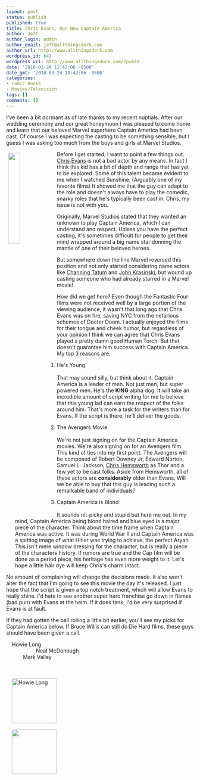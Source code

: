 ```yaml
---
layout: post
status: publish
published: true
title: Chris Evans, Our New Captain America
author: Jeff
author_login: admin
author_email: jeff@allthingsdork.com
author_url: http://www.allthingsdork.com
wordpress_id: 641
wordpress_url: http://www.allthingsdork.com/?p=641
date: '2010-03-24 12:42:06 -0500'
date_gmt: '2010-03-24 18:42:06 -0500'
categories:
- Comic Books
- Movies/Television
tags: []
comments: []
---
```

<p>I've been a bit dormant as of late thanks to my recent nuptials. After our wedding ceremony and our great honeymoon I was pleased to come home and learn that our beloved Marvel superhero Captain America had been cast. Of course I was expecting the casting to be something sensible, but I guess I was asking too much from the boys and girls at Marvel Studios.</p>
<p><img src="http://www.allthingsdork.com/images/ChrisEvans.jpg" style="height:25%; float:left; margin:5px 5px 5px 5px;">Before I get started, I want to point a few things out. <a href="http://www.imdb.com/name/nm0262635/">Chris Evans</a> is not a bad actor by any means. In fact I think this kid has a bit of depth and range that has yet to be explored. Some of this talent became evident to me when I watched Sunshine. (Arguably one of my favorite films) It showed me that the guy can adapt to the role and doesn't always have to play the comedic, snarky roles that he's typically been cast in. Chris, my issue is not with you.</p>
<p>Originally, Marvel Studios stated that they wanted an unknown to play Captain America, which I can understand and respect. Unless you have the perfect casting, it's sometimes difficult for people to get their mind wrapped around a big name star donning the mantle of one of their beloved heroes.</p>
<p>But somewhere down the line Marvel reversed this position and not only started considering name actors like <a href="http://www.imdb.com/name/nm1475594/">Channing Tatum</a> and <a href="http://www.imdb.com/name/nm1024677/">John Krasinski</a>, but wound up casting someone who had already starred in a Marvel movie! </p>
<p>How did we get here? Even though the Fantastic Four films were not received well by a large portion of the viewing audience, it wasn't that long ago that Chris Evans was on fire, saving NYC from the nefarious schemes of Doctor Doom. I actually enjoyed the films for their tongue and cheek humor, but regardless of your opinion I think we can agree that Chris Evans played a pretty damn good Human Torch. But that doesn't guarantee him success with Captain America. My top 3 reasons are:</p>
<ol>
<li> He's Young</li><br />
	That may sound silly, but think about it. Captain America is a leader of men. Not just men, but super powered men. He's the <strong>KING</strong> alpha dog. It will take an incredible amount of script writing for me to believe that this young lad can earn the respect of the folks around him. That's more a task for the writers than for Evans. If the script is there, he'll deliver the goods.</p>
<li>The Avengers Movie</li><br />
	We're not just signing on for the Captain America movies. We're also signing on for an Avengers film. This kind of ties into my first point. The Avengers will be composed of Robert Downey Jr, Edward Norton, Samuel L. Jackson, <a href="http://www.imdb.com/name/nm1165110/">Chris Hemsworth</a> as Thor and a few yet to be cast folks. Aside from Hemsworth, all of these actors are <strong>considerably</strong> older than Evans. Will we be able to buy that this guy is leading such a remarkable band of individuals?</p>
<li>Captain America is Blond</li><br />
	It sounds nit-picky and stupid but here me out. In my mind, Captain America being blond haired and blue eyed is a major piece of the character. Think about the time frame when Captain America was active. It was during World War II and Captain America was a spitting image of what Hitler was trying to achieve, the perfect Aryan. This isn't mere window dressing for the character, but is really a piece of the characters history. If rumors are true and the Cap film will be done as a period piece, his heritage has even more weight to it. Let's hope a little hair dye will keep Chris's charm intact.<br />
</ol></p>
<p>No amount of complaining will change the decisions made. It also won't alter the fact that I'm going to see this movie the day it's released. I just hope that the script is given a top notch treatment, which will allow Evans to really shine. I'd hate to see another super hero franchise go down in flames (bad pun) with Evans at the helm. If it does tank, I'd be very surprised if Evans is at fault.</p>
<p>If they had gotten the ball rolling a little bit earlier, you'll see my picks for Captain America below. If Bruce Willis can still do Die Hard films, these guys should have been given a call.</p>
<p><nobr style="padding-left: 15px;">Howie Long</nobr><br />
<nobr style="padding-left: 80px;">Neal McDonough</nobr><br />
<nobr style="padding-left: 45px;">Mark Valley</nobr><br />
<br/><br />
<a href="http://ww.allthingsdork.com/images/howie.jpg"><img src="http://www.allthingsdork.com/images/howie.jpg" style="height:120px; border:2px; margin:15px 15px 2px 15px;" alt="Howie Long"></a><br />
<a href="http://www.allthingsdork.com/images/neal.jpg"><img src="http://www.allthingsdork.com/images/neal.jpg" style="height:120px; border:2px; margin:15px 15px 2px 15px;"></a><br />
<a href="http://www.allthingsdork.com/images/markvalley.jpg"<img src="http://www.allthingsdork.com/images/markvalley.jpg"style="height:120px; border:2px; margin:15px 15px 2px 15px;"></a></p>
